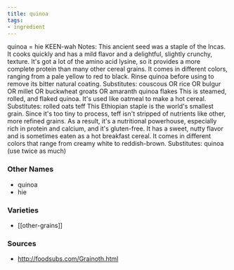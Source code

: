 ```yaml
---
title: quinoa
tags:
- ingredient
---
```

quinoa = hie KEEN-wah Notes: This ancient seed was a staple of the Incas. It cooks quickly and has a mild flavor and a delightful, slightly crunchy, texture. It's got a lot of the amino acid lysine, so it provides a more complete protein than many other cereal grains. It comes in different colors, ranging from a pale yellow to red to black. Rinse quinoa before using to remove its bitter natural coating. Substitutes: couscous OR rice OR bulgur OR millet OR buckwheat groats OR amaranth quinoa flakes This is steamed, rolled, and flaked quinoa. It's used like oatmeal to make a hot cereal. Substitutes: rolled oats teff This Ethiopian staple is the world's smallest grain. Since it's too tiny to process, teff isn't stripped of nutrients like other, more refined grains. As a result, it's a nutritional powerhouse, especially rich in protein and calcium, and it's gluten-free. It has a sweet, nutty flavor and is sometimes eaten as a hot breakfast cereal. It comes in different colors that range from creamy white to reddish-brown. Substitutes: quinoa (use twice as much)

### Other Names

* quinoa
* hie

### Varieties

* [[other-grains]]

### Sources
* http://foodsubs.com/Grainoth.html
